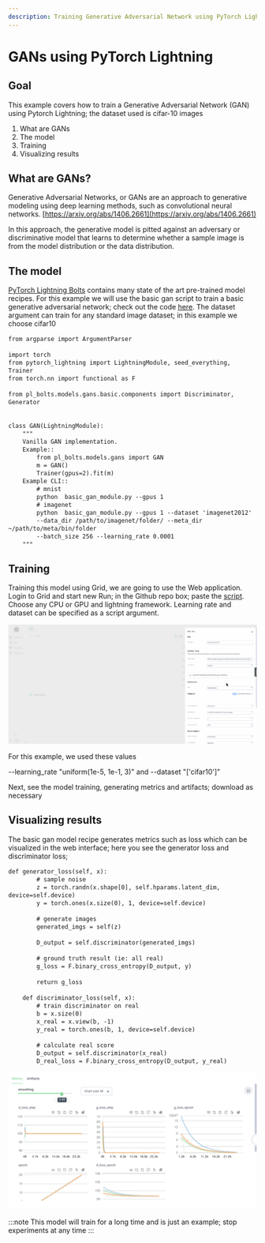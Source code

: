 ```yaml
---
description: Training Generative Adversarial Network using PyTorch Lightning
---
```


# GANs using PyTorch Lightning

## Goal

This example covers how to train a Generative Adversarial Network \(GAN\) using Pytorch Lightning; the dataset used is cifar-10 images

1. What are GANs
2. The model
3. Training
4. Visualizing results

## What are GANs?

Generative Adversarial Networks, or GANs are an approach to generative modeling using deep learning methods, such as convolutional neural networks. [https://arxiv.org/abs/1406.2661](https://arxiv.org/abs/1406.2661)

In this approach, the generative model is pitted against an adversary or discriminative model that learns to determine whether a sample image is from the model distribution or the data distribution.

## The model

[PyTorch Lightning Bolts](https://github.com/PyTorchLightning/lightning-bolts) contains many state of the art pre-trained model recipes. For this example we will use the basic gan script to train a basic generative adversarial network; check out the code [here](https://github.com/PyTorchLightning/lightning-bolts/blob/master/pl_bolts/models/gans/basic/basic_gan_module.py). The dataset argument can train for any standard image dataset; in this example we choose cifar10

```text
from argparse import ArgumentParser

import torch
from pytorch_lightning import LightningModule, seed_everything, Trainer
from torch.nn import functional as F

from pl_bolts.models.gans.basic.components import Discriminator, Generator


class GAN(LightningModule):
    """
    Vanilla GAN implementation.
    Example::
        from pl_bolts.models.gans import GAN
        m = GAN()
        Trainer(gpus=2).fit(m)
    Example CLI::
        # mnist
        python  basic_gan_module.py --gpus 1
        # imagenet
        python  basic_gan_module.py --gpus 1 --dataset 'imagenet2012'
        --data_dir /path/to/imagenet/folder/ --meta_dir ~/path/to/meta/bin/folder
        --batch_size 256 --learning_rate 0.0001
    """
```

## Training

Training this model using Grid, we are going to use the Web application. Login to Grid and start new Run; in the Github repo box; paste the [script](https://github.com/PyTorchLightning/pytorch-lightning-bolts/blob/master/pl_bolts/models/gans/basic/basic_gan_module.py). Choose any CPU or GPU and lightning framework. Learning rate and dataset can be specified as a script argument.

![](/images/runs/cifar-10-script-arguments.gif)

For this example, we used these values

--learning\_rate "uniform\(1e-5, 1e-1, 3\)" and --dataset "\['cifar10'\]"

Next, see the model training, generating metrics and artifacts; download as necessary

## Visualizing results

The basic gan model recipe generates metrics such as loss which can be visualized in the web interface; here you see the generator loss and discriminator loss;

```text
def generator_loss(self, x):
        # sample noise
        z = torch.randn(x.shape[0], self.hparams.latent_dim, device=self.device)
        y = torch.ones(x.size(0), 1, device=self.device)

        # generate images
        generated_imgs = self(z)

        D_output = self.discriminator(generated_imgs)

        # ground truth result (ie: all real)
        g_loss = F.binary_cross_entropy(D_output, y)

        return g_loss

    def discriminator_loss(self, x):
        # train discriminator on real
        b = x.size(0)
        x_real = x.view(b, -1)
        y_real = torch.ones(b, 1, device=self.device)

        # calculate real score
        D_output = self.discriminator(x_real)
        D_real_loss = F.binary_cross_entropy(D_output, y_real)
```

![](/images/examples/gans-metrics.png)

:::note
This model will train for a long time and is just an example; stop experiments at any time
:::
